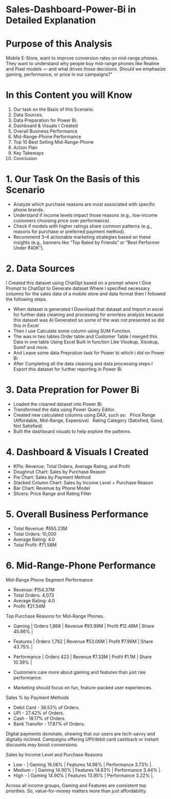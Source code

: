 # Sales-Dashboard-Power-Bi in Detailed Explanation

# Purpose of this Analysis
Mobile E-Store, want to improve conversion rates on mid-range phones.
They want to understand why people buy mid-range phones like Realme and Pixel models — and what drives those decisions. Should we emphasize gaming, performance, or price in our campaigns?"

# In this Content you will Know 
1. Our task on the Basis of this Scenario.
2. Data Sources.
3. Data Preparation for Power Bi.
4. Dashboard & Visuals I Created
5. Overall Business Performance
6. Mid-Range-Phone Performance
7. Top 10 Best Selling Mid-Range-Phone
8. Action Plan
9. Key Takeways
10. Conclusion

# 1. Our Task On the Basis of this Scenario
* Analyze which purchase reasons are most associated with specific phone brands.
* Understand if income levels impact those reasons (e.g., low-income customers choosing price over performance).
* Check if models with higher ratings share common patterns (e.g., reasons for purchase or preferred payment method).
* Recommend 3–4 actionable marketing strategies based on these insights (e.g., banners like “Top Rated by Friends” or “Best Performer Under ₹40K”).

# 2. Data Sources
I Created this dataset using ChatGpt based on a prompt where I Give Prompt to ChatGpt to Generate dataset 
Where I specified necessary columns for the sales data of a mobile store and data format then I followed the following steps.
* When dataset is generated I Download that dataset and Import in excel for further data cleaning and processing for errorless analysis
   because this dataset was Ai Generated so some of the was not presented so did this in Excel
* Then I use Calculate some column using SUM Function.
* The was in two tables Order table and Customer Table I merged this Data in one table Using Excel Built in function Like Vlookup, Xlookup, Sumif and more.
* And Leave some data Prepration task for Power bi which i did on Power Bi
* After Completing all the data cleaning and data processing steps I Export this dataset for further reporting in Power Bi

# 3. Data Prepration for Power Bi
* Loaded the cleaned dataset into Power BI.
* Transformed the data using Power Query Editor.
* Created new calculated columns using DAX, such as:
    Price Range (Affordable, Mid-Range, Expensive)
    Rating Category (Satisfied, Good, Not Satisfied)
* Built the dashboard visuals to help explore the patterns.

# 4. Dashboard & Visuals I Created
* KPIs: Revenue, Total Orders, Average Rating, and Profit
* Doughnut Chart: Sales by Purchase Reason
* Pie Chart: Sales by Payment Method
* Stacked Column Chart: Sales by Income Level + Purchase Reason
* Bar Chart: Revenue by Phone Model
* Slicers: Price Range and Rating Filter

# 5.  Overall Business Performance
*	Total Revenue: ₹655.23M
*	Total Orders: 10,000
*	Average Rating: 4.0
*	Total Profit: ₹71.58M

# 6. Mid-Range-Phone Performance
Mid-Range Phone Segment Performance
*	Revenue: ₹154.37M
*	Total Orders: 4,073
*	Average Rating: 4.0
*	Profit: ₹21.54M

Top Purchase Reasons for Mid-Range Phones.
*	Gaming     | Orders 1,868  | Revenue ₹93.99M | Profit ₹12.48M | Share 45.86% |
*	Features    | Orders 1,782  | Revenue ₹53.06M | Profit ₹7.96M  | Share 43.75% |
*	Performance  | Orders 423    | Revenue ₹7.33M  | Profit ₹1.1M   | Share 10.39% |

*	Customers care more about gaming and features than just raw performance.
*	Marketing should focus on fun, feature-packed user experiences.

Sales % by Payment Methods
*	Debit Card - 36.53% of Orders.
*	UPI - 27.42%  of Orders.
*	Cash - 18.17% of Orders.
*	Bank Transfer - 17.87% of Orders.

Digital payments dominate, showing that our users are tech-savvy and digitally inclined.
Campaigns offering UPI/debit card cashback or instant discounts may boost conversions.

Sales by Income Level and Purchase Reasons
*	Low - | Gaming 16.06% |	Features 14.98% | Performance 3.73% |.
*	Medium - | Gaming	14.90% | Features	14.83% | Performance 3.44% |.
*	High - | Gaming 14.90%	| Features 13.95% | Performance 3.22% |.

Across all income groups, Gaming and Features are consistent top priorities.
So, value-for-money matters more than just affordability.

   

